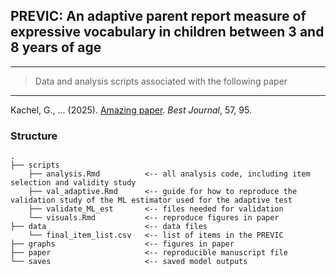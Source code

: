 ## PREVIC: An adaptive parent report measure of expressive vocabulary in children between 3 and 8 years of age

------------------------------------------------------------------------

> Data and analysis scripts associated with the following paper

------------------------------------------------------------------------

Kachel, G., ... (2025). [Amazing paper](https://link.springer.com/article/10.3758/s13428-025-02615-4). *Best Journal*, 57, 95.

### Structure

```         
.
├── scripts
    ├── analysis.Rmd          <-- all analysis code, including item selection and validity study
    ├── val_adaptive.Rmd      <-- guide for how to reproduce the validation study of the ML estimator used for the adaptive test
    ├── validate_ML_est       <-- files needed for validation
    └── visuals.Rmd           <-- reproduce figures in paper
├── data                      <-- data files
    └── final_item_list.csv   <-- list of items in the PREVIC
├── graphs                    <-- figures in paper
├── paper                     <-- reproducible manuscript file
└── saves                     <-- saved model outputs
```
